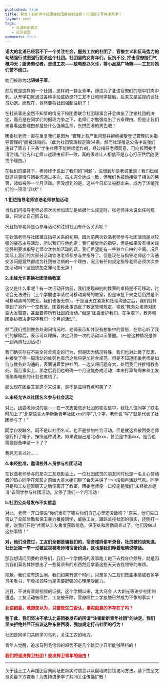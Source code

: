 ```yaml
---
published: true
title: 紧急！新新青年社团被校团委强制注销！北语娘子军再遭黑手！
layout: post
tags:
   - 北语新新青年
   - 进步社团
comments: true
---
```

**诺大的北语已经容不下一个关注社会，服务工农的社团了，官僚主义和反马势力的勾结强行试图强行扼杀这个社团。社团里的女青年们，反抗不公, 抨击官僚她们气概冲天；服务劳动者，走进工农——放电影办义诊，排小品跳广场舞——工友对她们赞不绝口。**

她们被称为**北语娘子军**。

然后就是这样的一个社团，这样的一群女青年，却成为了北语官僚们的眼中钉肉中刺。从开学初就通过各种手段威胁恐吓工友不让和同学接触，后来又是监视约谈社员劝退。而现在，竟然要将社团强制注销了！

在社员事先全然不知情的情况下校团委联合社团理事会开会做出了注销社团的决定，而且是在同学们的据理力争之下，老师们才勉强给出了五条理由。但是让我们来看看这些理由都是些什么强编乱扣，东拼西凑的货色吧！

团委张老师一直在重复我们是因为 “管理上有严重问题并拒绝接受登记管理机关指导管理的”而被注销的。（此为社团管理规定第54条，然而社理推送公告中说我们违背了第五十三条“学生社团不能继续运作的，经过指导老师同意，可向校团委申请注销。”公告和老师口述理由都不一致，真的很难让人相信不是存心打压然后随便找个理由。）

在我们的坚持下，老师终于说出了我们的“问题”，没想到却是老调重谈！我们已经就这些事情与团委沟通过多次，虽未完全达成一致，但我们也被动接受了相关的惩罚，诸如被停一个月活动。但没想到的是，这些今日却又被翻出来，成为了注销我们的一项项“罪状”！

**1.拒绝指导老师钦浩老师参加活动**

当我们问指导老师必须次次参加活动是依据什么规定时，张老师并未说出任何规章，只说让自己回去找。

况且指导老师是否参与活动和注销社团有什么关系呢？

在钦浩老师与社团建立指导关系的初期，因为前两次钦浩老师参与社团活动是以较强的姿态主导活动，所以我们与他约定：我们接受他的指导，但是如果没有相关规定强制要求指导老师次次参加活动的话，我们希望能有一些独立自由的空间。况且实际上我们的大部分活动钦浩老师都参与并指导了。但是现在与指导老师这个沟通交涉问题竟然都成为社团被注销的一个理由，况且有任何规定指导老师必须次次参加活动吗？这是欲加之罪何患无辞！

**2.未经允许更换社团活动教室**

这又是什么事呢？有一次活动开始前，我们发现审批的教室的桌椅是不可移动，讨论会无法进行（上个学期也申请过可移动桌椅的教室，但是审批下来之后仍然是不可移动桌椅的教室。我们也很无奈）。于是当天在紧急和社理沟通之后，我们就转移到了另外一个空教室。团委称此事违反了教室管理规定，导致“教务处老师对团委大发雷霆，甚至要停所有社团的活动。”但是“团委爱护我们，在争取下，教务和团委协商决定只停我们一个月的活动”。

然而我们找到教务处询问情况时，老师表示却并没有想象中的震怒，在耐心听了我们的解释后，表示可以理解，决定只停一次的活动以示警醒。（一般这种情况是停一到两周社团活动）

我们确实存在不完全符合规定的行为，但是因为情况特殊，我们也对此做了反思，并接受了停一周活动的处罚也表示之后将更加符合规范。但是不知道团委老师是如何与教务处沟通的，表面说着爱护社团，一边又将问题夸大，处罚我们并推锅教务处。而且事实上，那之后我们也的确一个月没能办成活动，本来打算每周末和工友相聚看电影的计划也爽约了。

那么现在团委又拿这个来说事，是不是显得有点可笑了？

**3.未经允许以社团名义参与社会活动**

对此，团委老师说的是——在一次支援进步社团的联名信中，我社几位同学了联名时加上了“北京语言大学新新青年社团xxx同学”几个字，老师说“写了就是代表了社团参与了！”

同学自发联名，既不是以社团名义，也不是参加社会活动。但是就这样被团委老师强行扣了帽子。按照这种说法，如果说自己是北语xxx，甚至是中国xxx，是否也需要报备申请一下了？

我竟无言以对……

**4.未经批准，邀请校外人员参与社团活动**

在钦浩老师参与的那次工友观影会上，一位社团成员的朋友同时也是一名关心劳动者的热心同学在观影之前给大哥大姐们聊了会天并讲了一小段相声活跃气氛。同学只是和工友短暂聊天之后便离开了教室，团委老师便一口咬定是我们“未经批准邀请”该同学参与社团活动，又停了我们一个月活动！

**5.社团公众号发布不实信息**

对此，老师一开口便说“你们发布了哪些你们自己心里还没数吗？”原来，他们矢口否认了全部后勤和保卫暴力推搡同学，威胁工友，跟踪监视社团的事实，还倒打一耙，说我们只是“片面从工友角度获取信息，保卫处和后勤调查过了，他们没做过这些事情！”

**对，他们没做过，工友们全都是骗我们的，宿舍楼妈偷听录音，社员被约谈劝退，社长近期一举一动被监视被老师堵宿舍约谈，这也是我们睁着眼睛说瞎话。**

那我想请问团委的领导们，我们一个学期闲的没事跑上跑下去找各位领导，就是因为我们莫名其妙想出了一些莫须有的东西然后拿着这些天天去找领导的麻烦。

抱歉，我们没有这么闲，我们如果有这个时间，只想多为工友们做些事情或者多学习多看书，毕竟找领导也是需要挺强的心理承受能力。

况且，不说有音频视频的证据，这个学期以来，北大马会 人大新光等进步社团的遭遇，工友活动被阻拦，工友被开除，官僚阻拦工学接触已然成为不争的事实！

**<font color="#dd0000">北语团委，难道您以为，只要您矢口否认，事实就真的不存在了吗？</font>**

**鉴于此，我们坚决不承认北语团委发布的所谓“注销新新青年社团”的决定。我们坚决拒绝并严正抗议这种东拼西凑，强加规定打击社团的行为！**

社团是同学们共同学习马列，关注工农的地方。

青年人觉醒，追求马列毛信仰的趋势不是几个跳梁小丑所能够阻挡的！

**<font color="#dd0000">我们将坚决捍卫社团！坚决捍卫青年的自由！</font>**

---
关于佳士工人声援团官网网址更新实时信息以及翻墙防封锁访问方法，请下拉至文章页最下方查看！为支持进步学子共同关注传播扩散！
